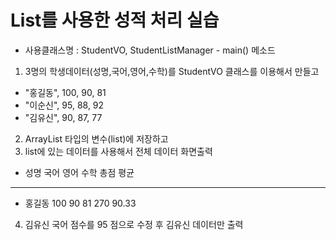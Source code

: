 # List를 사용한 성적 처리 실습

- 사용클래스명 : StudentVO, StudentListManager - main() 메소드
1. 3명의 학생데이터(성명,국어,영어,수학)를 StudentVO 클래스를 이용해서 만들고
- "홍길동", 100, 90, 81
- "이순신", 95, 88, 92
- "김유신", 90, 87, 77
2. ArrayList 타입의 변수(list)에 저장하고
3. list에 있는 데이터를 사용해서 전체 데이터 화면출력
- 성명    국어   영어  수학    총점     평균
- --------------------------
- 홍길동   100  90  81  270  90.33
4. 김유신 국어 점수를 95 점으로 수정 후 김유신 데이터만 출력
